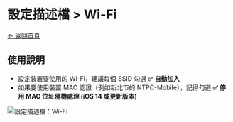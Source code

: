 # 設定描述檔 > Wi-Fi

[← 返回首頁](../../)

## 使用說明

* 設定裝置要使用的 Wi-Fi，建議每個 SSID 勾選 **✅ 自動加入**
* 如果要使用裝置 MAC 認證（例如新北市的 NTPC-Mobile），記得勾選 **✅ 停用 MAC 位址隨機處理 (iOS 14 或更新版本)**

![設定描述檔：Wi-Fi](../../images/profiles_wi-fi.png)
